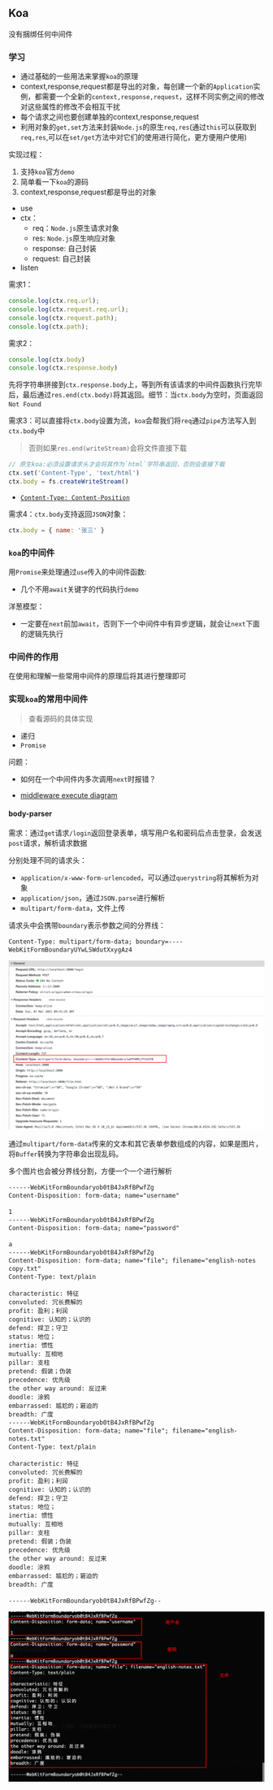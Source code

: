 ## Koa

没有捆绑任何中间件

### 学习

* 通过基础的一些用法来掌握`koa`的原理
* context,response,request都是导出的对象，每创建一个新的`Application`实例，都需要一个全新的`context,response,request`，这样不同实例之间的修改对这些属性的修改不会相互干扰
* 每个请求之间也要创建单独的context,response,request
* 利用对象的`get,set`方法来封装`Node.js`的原生`req,res`(通过`this`可以获取到`req,res`,可以在`set/get`方法中对它们的使用进行简化，更方便用户使用)

实现过程：

1. 支持`koa`官方`demo`
2. 简单看一下`koa`的源码
3. context,response,request都是导出的对象

* use
* ctx：
  * req：`Node.js`原生请求对象
  * res: `Node.js`原生响应对象
  * response: 自己封装
  * request: 自己封装
* listen

需求1：

```javascript
console.log(ctx.req.url);
console.log(ctx.request.req.url);
console.log(ctx.request.path);
console.log(ctx.path);
```

需求2：

```javascript
console.log(ctx.body)
console.log(ctx.response.body)
```

先将字符串拼接到`ctx.response.body`上，等到所有该请求的中间件函数执行完毕后，最后通过`res.end(ctx.body)`将其返回。细节：当`ctx.body`为空时，页面返回`Not Found`

需求3：可以直接将`ctx.body`设置为流，`koa`会帮我们将`req`通过`pipe`方法写入到`ctx.body`中
> 否则如果`res.end(writeStream)`会将文件直接下载

```javascript
// 原生koa:必须设置请求头才会将其作为`html`字符串返回，否则会直接下载
ctx.set('Content-Type', 'text/html')
ctx.body = fs.createWriteStream()
```

* [`Content-Type: Content-Position`](https://developer.mozilla.org/en-US/docs/Web/HTTP/Headers/Content-Disposition#examples)

需求4：`ctx.body`支持返回`JSON`对象：

```javascript
ctx.body = { name: '张三' }
```

### `koa`的中间件

用`Promise`来处理通过`use`传入的中间件函数:

* 几个不用`await`关键字的代码执行`demo`

洋葱模型：

* 一定要在`next`前加`await`，否则下一个中间件中有异步逻辑，就会让`next`下面的逻辑先执行

### 中间件的作用

在使用和理解一些常用中间件的原理后将其进行整理即可

### 实现`koa`的常用中间件

> 查看源码的具体实现

* 递归
* `Promise`

问题：

* 如何在一个中间件内多次调用`next`时报错？

* [middleware execute diagram](https://excalidraw.com/#json=6007037754343424,RqUz0g211l8JEvgREAmQmA)

#### body-parser

需求：通过`get`请求`/login`返回登录表单，填写用户名和密码后点击登录，会发送`post`请求，解析请求数据

分别处理不同的请求头：

* `application/x-www-form-urlencoded`，可以通过`querystring`将其解析为对象
* `application/json`，通过`JSON.parse`进行解析
* `multipart/form-data`，文件上传

请求头中会携带`boundary`表示参数之间的分界线：

```text
Content-Type: multipart/form-data; boundary=----WebKitFormBoundaryUYwLSWdutXxygAz4
```

![](https://raw.githubusercontent.com/wangkaiwd/drawing-bed/master/20210307174315.png)

通过`multipart/form-data`传来的文本和其它表单参数组成的内容，如果是图片，将`Buffer`转换为字符串会出现乱码。

多个图片也会被分界线分割，方便一个一个进行解析

```text
------WebKitFormBoundaryob0tB4JxRfBPwfZg
Content-Disposition: form-data; name="username"

1
------WebKitFormBoundaryob0tB4JxRfBPwfZg
Content-Disposition: form-data; name="password"

a
------WebKitFormBoundaryob0tB4JxRfBPwfZg
Content-Disposition: form-data; name="file"; filename="english-notes copy.txt"
Content-Type: text/plain

characteristic: 特征
convoluted: 冗长费解的
profit: 盈利；利润
cognitive: 认知的；认识的
defend: 捍卫；守卫
status: 地位；
inertia: 惯性
mutually: 互相地
pillar: 支柱
pretend: 假装；伪装
precedence: 优先级
the other way around: 反过来
doodle: 涂鸦
embarrassed: 尴尬的；窘迫的
breadth: 广度
------WebKitFormBoundaryob0tB4JxRfBPwfZg
Content-Disposition: form-data; name="file"; filename="english-notes.txt"
Content-Type: text/plain

characteristic: 特征
convoluted: 冗长费解的
profit: 盈利；利润
cognitive: 认知的；认识的
defend: 捍卫；守卫
status: 地位；
inertia: 惯性
mutually: 互相地
pillar: 支柱
pretend: 假装；伪装
precedence: 优先级
the other way around: 反过来
doodle: 涂鸦
embarrassed: 尴尬的；窘迫的
breadth: 广度

------WebKitFormBoundaryob0tB4JxRfBPwfZg--
```

![](https://raw.githubusercontent.com/wangkaiwd/drawing-bed/master/20210307174638.png)